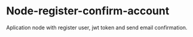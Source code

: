 # Node-register-confirm-account
Aplication node with register user, jwt token and send email confirmation. 
